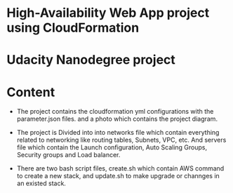 # High-Availability Web App project using CloudFormation
# Udacity Nanodegree project

# Content
* The project contains the cloudformation yml configurations with the parameter.json files. and a photo which contains the project diagram.

* The project is Divided into into networks file which contain everything related to networking like routing tables, Subnets, VPC, etc. And servers file which contain the Launch configuration, Auto Scaling Groups, Security groups and Load balancer.

* There are two bash script files, create.sh which contain AWS command to create a new stack, and update.sh to make upgrade or channges in an existed stack.
